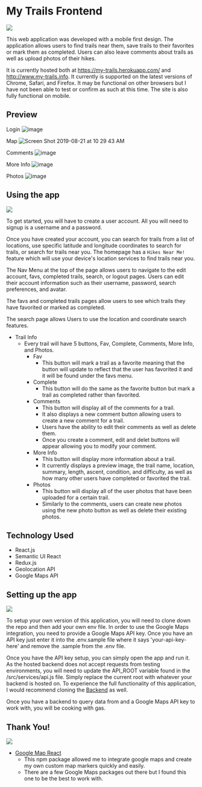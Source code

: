 # My Trails Frontend

![](https://media.giphy.com/media/JPUeiRRDOayFTv8Ntg/giphy.gif)

This web application was developed with a mobile first design. The application allows users to find trails near them, save trails to their favorites or mark them as completed. Users can also leave comments about trails as well as upload photos of their hikes.

It is currently hosted both at https://my-trails.herokuapp.com/ and http://www.my-trails.info. It currently is supported on the latest versions of Chrome, Safari, and Firefox. It may be functional on other browsers but I have not been able to test or confirm as such at this time. The site is also fully functional on mobile.

## Preview

Login
![image](https://user-images.githubusercontent.com/46305121/63454357-895a8b00-c3ff-11e9-9aeb-8cece01f4724.png)

Map
![Screen Shot 2019-08-21 at 10 29 43 AM](https://user-images.githubusercontent.com/46305121/63454436-a8591d00-c3ff-11e9-815c-82b63250b2f8.png)

Comments
![image](https://user-images.githubusercontent.com/46305121/63454492-c45cbe80-c3ff-11e9-9890-6ba775ae679b.png)

More Info
![image](https://user-images.githubusercontent.com/46305121/63454496-c757af00-c3ff-11e9-8aa7-39c0ccb043fb.png)

Photos
![image](https://user-images.githubusercontent.com/46305121/63454529-d76f8e80-c3ff-11e9-9dfb-d155bfb3f2b5.png)

## Using the app

![](https://media.giphy.com/media/dNgK7Ws7y176U/giphy.gif)

To get started, you will have to create a user account. All you will need to signup is a username and a password.

Once you have created your account, you can search for trails from a list of locations, use specific latitude and longitude coordinates to search for trails, or search for trails near you. The homepage has a `Hikes Near Me!` feature which will use your device's location services to find trails near you.

The Nav Menu at the top of the page allows users to navigate to the edit account, favs, completed trails, search, or logout pages. Users can edit their account information such as their username, password, search preferences, and avatar.

The favs and completed trails pages allow users to see which trails they have favorited or marked as completed.

The search page allows Users to use the location and coordinate search features.

  * Trail Info
    - Every trail will have 5 buttons, Fav, Complete, Comments, More Info, and Photos.
      - Fav
        - This button will mark a trail as a favorite meaning that the button will update to reflect that the user has favorited it and it will be found under the favs menu.
      - Complete
        - This button will do the same as the favorite button but mark a trail as completed rather than favorited.
      - Comments
        - This button will display all of the comments for a trail.
        - It also displays a new comment button allowing users to create a new comment for a trail.
        - Users have the ability to edit their comments as well as delete them.
        - Once you create a comment, edit and delet buttons will appear allowing you to modify your comment.
      - More Info
        - This button will display more information about a trail.
        - It currently displays a preview image, the trail name, location, summary, length, ascent, condition, and difficulty, as well as how many other users have completed or favorited the trail.
      - Photos
        - This button will display all of the user photos that have been uploaded for a certain trail.
        - Similarly to the comments, users can create new photos using the new photo button as well as delete their existing photos.
        
## Technology Used

* React.js
* Semantic UI React
* Redux.js
* Geolocation API
* Google Maps API

        
## Setting up the app

![](https://media.giphy.com/media/3boPPdHk2ueo8/giphy.gif)

To setup your own version of this application, you will need to clone down the repo and then add your own env file. In order to use the Google Maps integration, you need to provide a Google Maps API key. Once you have an API key just enter it into the .env.sample file where it says 'your-api-key-here' and remove the .sample from the .env file.

Once you have the API key setup, you can simply open the app and run it. As the hosted backend does not accept requests from testing environments, you will need to update the API_ROOT variable found in the /src/services/api.js file. Simply replace the current root with whatever your backend is hosted on. To experience the full functionality of this application, I would recommend cloning the [Backend](https://github.com/AustinBH/my-trails-backend) as well.

Once you have a backend to query data from and a Google Maps API key to work with, you will be cooking with gas.

## Thank You!

![](https://media.giphy.com/media/26DMTEijJDudzovvO/giphy.gif)

  * [Google Map React](https://www.npmjs.com/package/google-map-react)
    - This npm package allowed me to integrate google maps and create my own custom map markers quickly and easily.
    - There are a few Google Maps packages out there but I found this one to be the best to work with.

